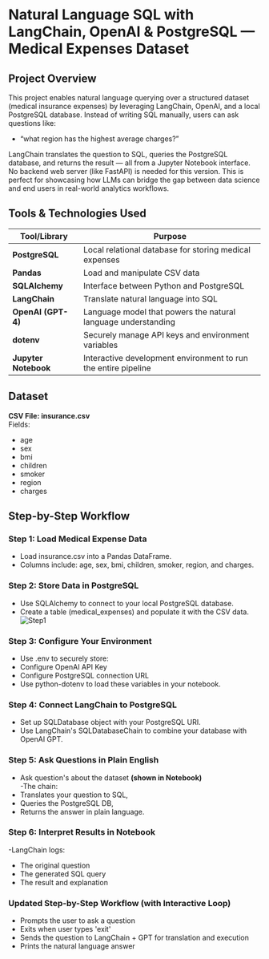 # Natural Language SQL with LangChain, OpenAI & PostgreSQL — Medical Expenses Dataset

## Project Overview

This project enables natural language querying over a structured dataset (medical insurance expenses) by leveraging LangChain, OpenAI, and a local PostgreSQL database. Instead of writing SQL manually, users can ask questions like:  
- “what region has the highest average charges?”

LangChain translates the question to SQL, queries the PostgreSQL database, and returns the result — all from a Jupyter Notebook interface. No backend web server (like FastAPI) is needed for this version.
This is perfect for showcasing how LLMs can bridge the gap between data science and end users in real-world analytics workflows.  

## Tools & Technologies Used

| Tool/Library         | Purpose                                                        |
| -------------------- | -------------------------------------------------------------- |
| **PostgreSQL**       | Local relational database for storing medical expenses         |
| **Pandas**           | Load and manipulate CSV data                                   |
| **SQLAlchemy**       | Interface between Python and PostgreSQL                        |
| **LangChain**        | Translate natural language into SQL                            |
| **OpenAI (GPT-4)**   | Language model that powers the natural language understanding  |
| **dotenv**           | Securely manage API keys and environment variables             |
| **Jupyter Notebook** | Interactive development environment to run the entire pipeline |

## Dataset 
**CSV File: insurance.csv**  
Fields:
- age
- sex
- bmi
- children
- smoker
- region
- charges

## Step-by-Step Workflow


### Step 1: Load Medical Expense Data
- Load insurance.csv into a Pandas DataFrame.
- Columns include: age, sex, bmi, children, smoker, region, and charges.

### Step 2: Store Data in PostgreSQL
- Use SQLAlchemy to connect to your local PostgreSQL database.
- Create a table (medical_expenses) and populate it with the CSV data.  
![Step1](Images/1.png)

### Step 3: Configure Your Environment
- Use .env to securely store:
- Configure OpenAI API Key
- Configure PostgreSQL connection URL
- Use python-dotenv to load these variables in your notebook.

### Step 4: Connect LangChain to PostgreSQL
- Set up SQLDatabase object with your PostgreSQL URI.
- Use LangChain's SQLDatabaseChain to combine your database with OpenAI GPT.

### Step 5: Ask Questions in Plain English
- Ask question's about the dataset **(shown in Notebook)**  
-The chain:
- Translates your question to SQL,
- Queries the PostgreSQL DB,
- Returns the answer in plain language.

### Step 6: Interpret Results in Notebook
-LangChain logs:
- The original question
- The generated SQL query
- The result and explanation

### Updated Step-by-Step Workflow (with Interactive Loop)
- Prompts the user to ask a question
- Exits when user types 'exit'
- Sends the question to LangChain + GPT for translation and execution
- Prints the natural language answer
